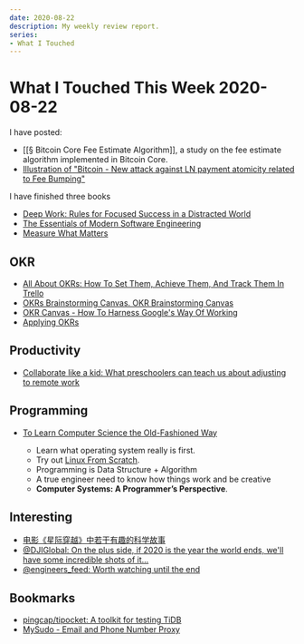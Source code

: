 ```yaml
---
date: 2020-08-22
description: My weekly review report.
series:
- What I Touched
---
```


# What I Touched This Week 2020-08-22

I have posted:

* [[§ Bitcoin Core Fee Estimate Algorithm]], a study on the fee estimate algorithm implemented in Bitcoin Core.
* [Illustration of "Bitcoin - New attack against LN payment atomicity related to Fee Bumping"](https://twitter.com/doitian/status/1295697713179361281)

I have finished three books

* [Deep Work: Rules for Focused Success in a Distracted World](https://www.goodreads.com/review/show/2726491992)
* [The Essentials of Modern Software Engineering](https://www.goodreads.com/review/show/3500653338)
* [Measure What Matters](https://www.goodreads.com/review/show/3508955076)

<!--more-->

## OKR

* [All About OKRs: How To Set Them, Achieve Them, And Track Them In Trello](https://blog.trello.com/okrs-set-achieve-track-trello)
* [OKRs Brainstorming Canvas. OKR Brainstorming Canvas](https://medium.com/yousefghandour/okrs-brainstorming-canvas-c1b6e5f650a7)
* [OKR Canvas - How To Harness Google's Way Of Working](https://www.garyfox.co/canvas-models/okr-canvas-pdf-templates/)
* [Applying OKRs](https://dannorth.net/2017/05/01/applying-okrs/)

## Productivity

* [Collaborate like a kid: What preschoolers can teach us about adjusting to remote work](https://zapier.com/blog/child-development-strategies-in-remote-work/)

## Programming

* [To Learn Computer Science the Old-Fashioned Way](https://web.archive.org/web/20210121055049/http://blog.thomasyao.wtf/2020/08/to-learn-computer-science-the-old-fashioned-way/)

    * Learn what operating system really is first.
    * Try out [Linux From Scratch](http://www.linuxfromscratch.org/).
    * Programming is Data Structure + Algorithm
    * A true engineer need to know how things work and be creative
    * <strong>Computer Systems: A Programmer’s Perspective</strong>.

## Interesting

* [电影《星际穿越》中若干有趣的科学故事](https://sspai.com/post/61987)
* [@DJIGlobal: On the plus side, if 2020 is the year the world ends, we'll have some incredible shots of it...](https://twitter.com/doitian/status/1295382377536069634)
* [@engineers_feed: Worth watching until the end](https://twitter.com/doitian/status/1295434768763543552)

## Bookmarks

* [pingcap/tipocket: A toolkit for testing TiDB](https://github.com/pingcap/tipocket)
* [MySudo - Email and Phone Number Proxy](https://mysudo.com)

